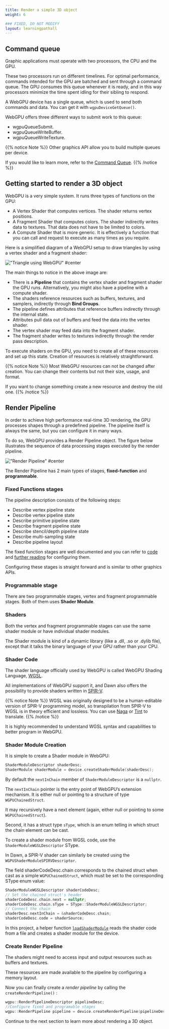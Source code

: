 ```yaml
---
title: Render a simple 3D object 
weight: 6

### FIXED, DO NOT MODIFY
layout: learningpathall
---
```


## Command queue

Graphic applications must operate with two processors, the CPU and the GPU. 

These two processors run on different timelines. For optimal performance, commands intended for the GPU are batched and sent through a command queue. The GPU consumes this queue whenever it is ready, and in this way processors minimize the time spent idling for their sibling to respond. 

A WebGPU device has a single queue, which is used to send both commands and data. You can get it with `wgpuDeviceGetQueue()`.

WebGPU offers three different ways to submit work to this queue:

* wgpuQueueSubmit.
* wgpuQueueWriteBuffer.
* wgpuQueueWriteTexture.

{{% notice Note %}}
Other graphics API allow you to build multiple queues per device. 

If you would like to learn more, refer to the [Command Queue](https://eliemichel.github.io/LearnWebGPU/getting-started/the-command-queue.html).
{{% /notice %}}

## Getting started to render a 3D object

WebGPU is a very simple system. It runs three types of functions on the GPU: 

* A Vertex Shader that computes vertices. The shader returns vertex positions.
* A Fragment Shader that computes colors. The shader indirectly writes data to textures. That data does not have to be limited to colors.
* A Compute Shader that is more generic. It is effectively a function that you can call and request to execute as many times as you require.

Here is a simplified diagram of a WebGPU setup to draw triangles by using a vertex shader and a fragment shader:

!["Triangle using WebGPU" #center](images/webgpu-draw-high-level.svg "Triangle using WebGPU")

The main things to notice in the above image are:

* There is a **Pipeline** that contains the vertex shader and fragment shader the GPU runs. Alternatively, you might also have a pipeline with a compute shader.
* The shaders reference resources such as buffers, textures, and samplers, indirectly through **Bind Groups**.
* The pipeline defines attributes that reference buffers indirectly through the internal state.
* Attributes pull data out of buffers and feed the data into the vertex shader.
* The vertex shader may feed data into the fragment shader.
* The fragment shader writes to textures indirectly through the render pass description.

To execute shaders on the GPU, you need to create all of these resources and set up this state. Creation of resources is relatively straightforward.

{{% notice Note %}}
Most WebGPU resources can not be changed after creation. You can change their contents but not their size, usage, and format. 

If you want to change something create a new resource and destroy the old one.
{{% /notice %}}

## Render Pipeline

In order to achieve high performance real-time 3D rendering, the GPU processes shapes through a predefined pipeline. The pipeline itself is always the same, but you can configure it in many ways. 

To do so, WebGPU provides a Render Pipeline object. The figure below illustrates the sequence of data processing stages executed by the render pipeline.

!["Render Pipeline" #center](images/render-pipeline.svg "Render Pipeline")

The Render Pipeline has 2 main types of stages, **fixed-function** and **programmable**.

### Fixed Functions stages

The pipeline description consists of the following steps:

* Describe vertex pipeline state
* Describe vertex pipeline state
* Describe primitive pipeline state
* Describe fragment pipeline state
* Describe stencil/depth pipeline state
* Describe multi-sampling state
* Describe pipeline layout

The fixed function stages are well documented and you can refer to [code](https://github.com/varunchariArm/Android_DawnWebGPU/blob/main/app/src/main/cpp/webgpuRenderer.cpp#L256) and [further reading](https://eliemichel.github.io/LearnWebGPU/basic-3d-rendering/hello-triangle.html#lit-24) for configuring them. 

Configuring these stages is straight forward and is similar to other graphics APIs.

### Programmable stage

There are two programmable stages, vertex and fragment programmable stages. Both of them uses **Shader Module**.

### Shaders

Both the vertex and fragment programmable stages can use the same shader module or have individual shader modules. 

The Shader module is kind of a dynamic library (like a .dll, .so or .dylib file), except that it talks the binary language of your GPU rather than your CPU.

### Shader Code

The shader language officially used by WebGPU is called WebGPU Shading Language, [WGSL](https://gpuweb.github.io/gpuweb/wgsl/). 

All implementations of WebGPU support it, and Dawn also offers the possibility to provide shaders written in [SPIR-V](https://www.khronos.org/spir).

{{% notice Note %}}
WGSL was originally designed to be a human-editable version of SPIR-V programming model, so transpilation from SPIR-V to WGSL is in theory efficient and lossless. You can use [Naga](https://github.com/gfx-rs/naga) or [Tint](https://dawn.googlesource.com/tint) to translate.
{{% /notice %}}

It is highly recommended to understand WGSL syntax and capabilities to better program in WebGPU.

### Shader Module Creation

It is simple to create a Shader module in WebGPU:

```C++
ShaderModuleDescriptor shaderDesc;
ShaderModule shaderModule = device.createShaderModule(shaderDesc);
```

By default the `nextInChain` member of `ShaderModuleDescriptor` is a `nullptr`.

The `nextInChain` pointer is the entry point of WebGPU’s extension mechanism. It is either null or pointing to a structure of type `WGPUChainedStruct`. 

It may recursively have a next element (again, either null or pointing to some `WGPUChainedStruct`). 

Second, it has a struct type `sType`, which is an enum telling in which struct the chain element can be cast.

To create a shader module from WGSL code, use the `ShaderModuleWGSLDescriptor` SType. 

In Dawn, a SPIR-V shader can similarly be created using the `WGPUShaderModuleSPIRVDescriptor`.

The field shaderCodeDesc.chain corresponds to the chained struct when cast as a simple `WGPUChainedStruct`, which must be set to the corresponding SType enum value:

```C++
ShaderModuleWGSLDescriptor shaderCodeDesc;
// Set the chained struct's header
shaderCodeDesc.chain.next = nullptr;
shaderCodeDesc.chain.sType = SType::ShaderModuleWGSLDescriptor;
// Connect the chain
shaderDesc.nextInChain = &shaderCodeDesc.chain;
shaderCodeDesc.code = shaderSource;
```

In this project, a helper function [`loadShaderModule`](https://github.com/varunchariArm/Android_DawnWebGPU/blob/main/app/src/main/cpp/webgpuRenderer.cpp#L450) reads the shader code from a file and creates a shader module for the device.

### Create Render Pipeline

The shaders might need to access input and output resources such as buffers and textures. 

These resources are made available to the pipeline by configuring a memory layout.

Now you can finally create a *render pipeline*  by calling the `createRenderPipeline()` :

```C++
wgpu::RenderPipelineDescriptor pipelineDesc;
//Configure fixed and programable stages
wgpu::RenderPipeline pipeline = device.createRenderPipeline(pipelineDesc);
```

Continue to the next section to learn more about rendering a 3D object.